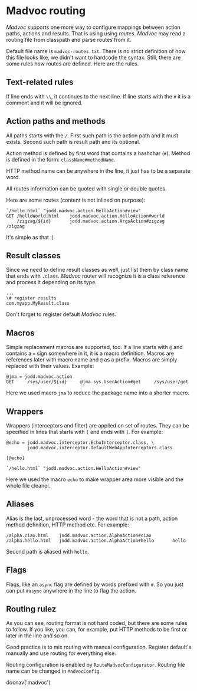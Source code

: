 # Madvoc routing

*Madvoc* supports one more way to configure mappings between
action paths, actions and results. That is using
using _routes_. *Madvoc* may read a routing
file from classpath and parse routes from it.

Default file name is `madvoc-routes.txt`. There is no
strict definition of how this file looks like, we didn't
want to hardcode the syntax. Still, there are some rules
how routes are defined. Here are the rules.

## Text-related rules

If line ends with `\\`, it continues to the next line.
If line starts with the `#` it is a comment and it will be ignored.

## Action paths and methods

All paths starts with the `/`. First such path is the action path
and it must exists. Second such path is result path and its optional.

Action method is defined by first word that contains a hashchar (`#`).
Method is defined in the form: `className#methodName`.

HTTP method name can be anywhere in the line, it just has to be
a separate word.

All routes information can be quoted with single or double quotes.

Here are some routes (content is not inlined on purpose):

~~~~~
`/hello.html` "jodd.madvoc.action.HelloAction#view"
GET	/helloWorld.html 	jodd.madvoc.action.HelloAction#world
	/zigzag/${id} 		jodd.madvoc.action.ArgsAction#zigzag	/zigzag
~~~~~

It's simple as that :)

## Result classes

Since we need to define result classes as well, just list them by
class name that ends with `.class`. *Madvoc* router will recognize
it is a class reference and process it depending on its type.

~~~~
...
\# register results
com.myapp.MyResult.class
~~~~

Don't forget to register default *Madvoc* rules.

## Macros

Simple replacement macros are supported, too.
If a line starts with `@` and contains a `=` sign somewhere in it,
it is a macro definition. Macros are references later with macro name
and `@` as a prefix. Macros are simply replaced with their values.
Example:

~~~~~
@jma = jodd.madvoc.action
GET 	/sys/user/${id}		@jma.sys.UserAction#get		/sys/user/get
~~~~~

Here we used macro `jma` to reduce the package name into a shorter macro.

## Wrappers

Wrappers (interceptors and filter) are applied on set of routes.
They can be specified in lines that starts with `[` and ends with `]`.
For example:

~~~~~
@echo =	jodd.madvoc.interceptor.EchoInterceptor.class, \
		jodd.madvoc.interceptor.DefaultWebAppInterceptors.class

[@echo]

`/hello.html` "jodd.madvoc.action.HelloAction#view"
~~~~~

Here we used the macro `echo` to make wrapper area more visible and the whole
file cleaner.

## Aliases

Alias is the last, unprocessed word - the word that is not a path, action
method definition, HTTP method etc. For example:

~~~~~
/alpha.ciao.html 	jodd.madvoc.action.AlphaAction#ciao
/alpha.hello.html 	jodd.madvoc.action.AlphaAction#hello       hello
~~~~~

Second path is aliased with `hello`.

## Flags

Flags, like an `async` flag are defined by words prefixed with `#`. So
you just can put `#async` anywhere in the line to flag the action.

## Routing rulez

As you can see, routing format is not hard coded, but there are some
rules to follow. If you like, you can, for example,
put HTTP methods to be first or later in the line and so on.

Good practice is to mix routing with manual configuration.
Register default's manually and use routing for everything else.

Routing configuration is enabled by `RouteMadvocConfigurator`.
Routing file name can be changed in `MadvocConfig`.


<js>docnav('madvoc')</js>